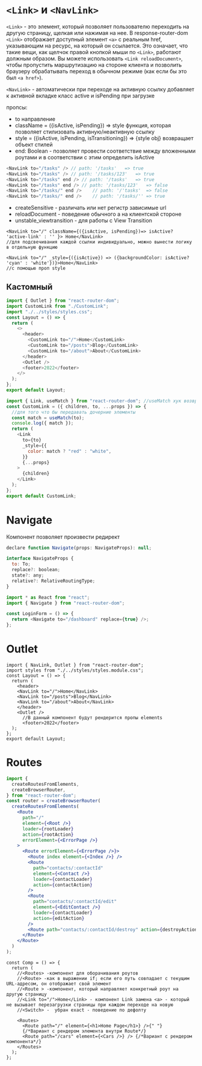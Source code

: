 # `<Link>` и `<NavLink>`

`<Link>` - это элемент, который позволяет пользователю переходить на другую страницу, щелкая или нажимая на нее. В response-router-dom `<Link>` отображает доступный элемент `<a>` с реальным href, указывающим на ресурс, на который он ссылается. Это означает, что такие вещи, как щелчок правой кнопкой мыши по `<Link>`, работают должным образом. Вы можете использовать `<Link reloadDocument>`, чтобы пропустить маршрутизацию на стороне клиента и позволить браузеру обрабатывать переход в обычном режиме (как если бы это был `<a href>`).

`<NavLink>` - автоматически при переходе на активную ссылку добавляет к активной вкладке класс active и isPending при загрузке

пропсы:

- to направление
- className = ({isActive, isPending}) => style функция, которая позволяет стилизовать активную/неактивную ссылку
- style = ({isActive, isPending, isTransitioning}) => {style obj} возвращает объект стилей
- end: Boolean - позволяет провести соответствие между вложенными роутами и в соответствии с этим определить isActive

```js
<NavLink to="/tasks" />	// path: '/tasks'	=> true
<NavLink to="/tasks" />	// path: '/tasks/123'	=> true
<NavLink to="/tasks" end />	// path: '/tasks'	=> true
<NavLink to="/tasks" end />	// path: '/tasks/123'	=> false
<NavLink to="/tasks/" end />	// path: '/'tasks'	=> false
<NavLink to="/tasks/" end />	// path: '/tasks/''	=> true
```

- createSensitive - различать или нет регистр зависимые url
- reloadDocument - поведение обычного a на клиентской стороне
- unstable_viewtransition - для работы с View Transition

```tsx
<NavLink to="/" className={({isActive, isPending})=> isActive? 'active-link' : '' }> Home</NavLink>
//для подсвечивания каждой ссылки индивидуально, можно вынести логику в отдельную функцию

<NavLink to="/" _style={({isActive}) => ({backgroundColor: isActive? 'cyan' : 'white'})}>Home</NavLink>
//c помощью проп style
```

## Кастомный <NavLink>

```js
import { Outlet } from "react-router-dom";
import CustomLink from "./CustomLink";
import "./../styles/styles.css";
const Layout = () => {
  return (
    <>
      <header>
        <CustomLink to="/">Home</CustomLink>
        <CustomLink to="/posts">Blog</CustomLink>
        <CustomLink to="/about">About</CustomLink>
      </header>
      <Outlet />
      <footer>2022</footer>
    </>
  );
};
export default Layout;
```

```js
import { Link, useMatch } from "react-router-dom"; //useMatch хук возвращает true если совпадает путь
const CustomLink = ({ children, to, ...props }) => {
  //для того что бы передавать дочерние элементы
  const match = useMatch(to);
  console.log({ match });
  return (
    <Link
      to={to}
      _style={{
        color: match ? "red" : "white",
      }}
      {...props}
    >
      {children}
    </Link>
  );
};
export default CustomLink;
```

# Navigate

Компонент позволяет произвести редирект

```js
declare function Navigate(props: NavigateProps): null;

interface NavigateProps {
  to: To;
  replace?: boolean;
  state?: any;
  relative?: RelativeRoutingType;
}

import * as React from "react";
import { Navigate } from "react-router-dom";

const LoginForm = () => {
  return <Navigate to="/dashboard" replace={true} />;
};
```

# Outlet

```tsx
import { NavLink, Outlet } from "react-router-dom";
import styles from "./../styles/styles.module.css";
const Layout = () => {
  return (
    <header>
    <NavLink to="/">Home</NavLink>       
    <NavLink to="/posts">Blog</NavLink>       
    <NavLink to="/about">About</NavLink>
    </header>
    <Outlet />
      //В данный компонент будут рендерится пропы elements
      <footer>2022</footer>
  );
};
export default Layout;
```

# Routes

```jsx
import {
  createRoutesFromElements,
  createBrowserRouter,
} from "react-router-dom";
const router = createBrowserRouter(
  createRoutesFromElements(
    <Route
      path="/"
      element={<Root />}
      loader={rootLoader}
      action={rootAction}
      errorElement={<ErrorPage />}
    >
      <Route errorElement={<ErrorPage />}>
        <Route index element={<Index />} />
        <Route
          path="contacts/:contactId"
          element={<Contact />}
          loader={contactLoader}
          action={contactAction}
        />
        <Route
          path="contacts/:contactId/edit"
          element={<EditContact />}
          loader={contactLoader}
          action={editAction}
        />
        <Route path="contacts/:contactId/destroy" action={destroyAction} />
      </Route>
    </Route>
  )
);
```

```tsx
const Comp = () => {
  return (
    //<Routes> -компонент для оборачивания роутов
    //<Route> -как в выражении if; если его путь совпадает с текущим URL-адресом, он отображает свой элемент
    //<Route > -компонент, который направляет конкретный роут на другую страницу
    //<Link to="/">Home</Link> - компонент Link замена <a> - который не вызывает перезагрузки страницы при каждом переходе на новую
    //<Switch> -  убран exact - поведение по дефолту

    <Routes>
      <Route path="/" element={<h1>Home Page</h1>} />{" "}
      {/*Вариант с рендером элемента внутри Route*/}
      <Route path="/cars" element={<Cars />} /> {/*Вариант с рендером компонента*/}
    </Routes>
  );
};
```

